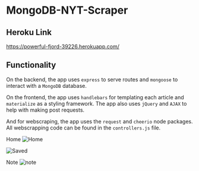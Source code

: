 # MongoDB-NYT-Scraper

## Heroku Link
https://powerful-fjord-39226.herokuapp.com/

## Functionality
On the backend, the app uses `express` to serve routes and `mongoose` to interact with a `MongoDB` database.

On the frontend, the app uses `handlebars` for templating each article and `materialize` as a styling framework. The app also uses `jQuery` and `AJAX` to help with making post requests.

And for webscraping, the app uses the `request` and `cheerio` node packages. All webscrapping code can be found in the `controllers.js` file.


Home
![Home](.//public/assets/images/Home.png)

![Saved](.//public/assets/images/Saved.png)

Note
![note](.//public/assets/images/notes.png)
